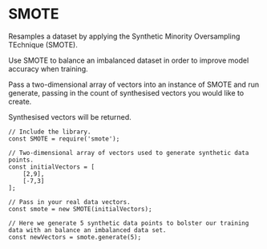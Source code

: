 
# SMOTE

Resamples a dataset by applying the Synthetic Minority Oversampling TEchnique (SMOTE).

Use SMOTE to balance an imbalanced dataset in order to improve model accuracy when training.

Pass a two-dimensional array of vectors into an instance of SMOTE and run generate, passing in the count of synthesised vectors you would like to create.

Synthesised vectors will be returned.

```
// Include the library.
const SMOTE = require('smote');

// Two-dimensional array of vectors used to generate synthetic data points.
const initialVectors = [
	[2,9],
	[-7,3]
];

// Pass in your real data vectors.
const smote = new SMOTE(initialVectors);
    
// Here we generate 5 synthetic data points to bolster our training data with an balance an imbalanced data set.
const newVectors = smote.generate(5);
```